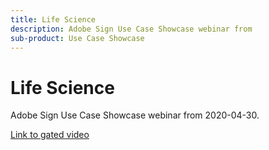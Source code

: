 ```yaml
---
title: Life Science
description: Adobe Sign Use Case Showcase webinar from 
sub-product: Use Case Showcase
---
```


# Life Science

Adobe Sign Use Case Showcase webinar from 2020-04-30. <!--Link to adobe.com use case?-->

[Link to gated video](https://esign.adobe.com/2020-use-case-showcase-april-reg.html)
